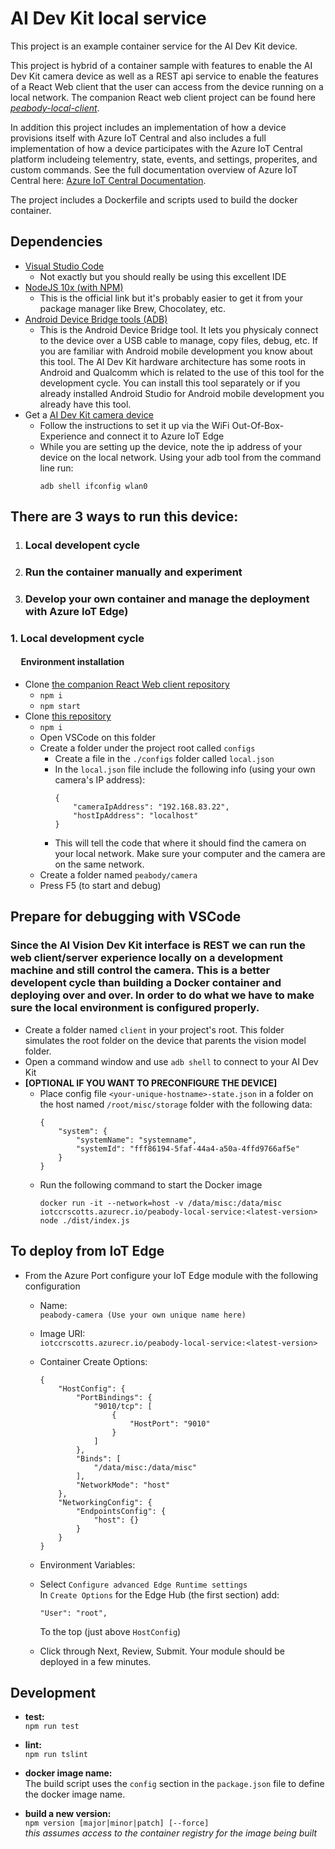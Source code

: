# AI Dev Kit local service
This project is an example container service for the AI Dev Kit device.

This project is hybrid of a container sample with features to enable the AI Dev Kit camera device as well as a REST api service to enable the features of a React Web client that the user can access from the device running on a local network. The companion React web client project can be found here *[peabody-local-client](https://github.com/sseiber/peabody-local-client)*.

In addition this project includes an implementation of how a device provisions itself with Azure IoT Central and also includes a full implementation of how a device participates with the Azure IoT Central platform includeing telementry, state, events, and settings, properites, and custom commands. See the full documentation overview of Azure IoT Central here: [Azure IoT Central Documentation](https://docs.microsoft.com/en-us/azure/iot-central/).

The project includes a Dockerfile and scripts used to build the docker container.

## Dependencies
  * [Visual Studio Code](https://code.visualstudio.com/download)
    * Not exactly but you should really be using this excellent IDE
  * [NodeJS 10x (with NPM)](https://nodejs.org/en/download/)
    * This is the official link but it's probably easier to get it from your package manager like Brew, Chocolatey, etc.
  * [Android Device Bridge tools (ADB)](https://developer.android.com/studio/command-line/adb)
    * This is the Android Device Bridge tool. It lets you physicaly connect to the device over a USB cable to manage, copy files, debug, etc. If you are familiar with Android mobile development you know about this tool. The AI Dev Kit hardware architecture has some roots in Android and Qualcomm which is related to the use of this tool for the development cycle. You can install this tool separately or if you already installed Android Studio for Android mobile development you already have this tool.
  * Get a [AI Dev Kit camera device](https://azure.github.io/Vision-AI-DevKit-Pages/)
    * Follow the instructions to set it up via the WiFi Out-Of-Box-Experience and connect it to Azure IoT Edge
    * While you are setting up the device, note the ip address of your device on the local network. Using your adb tool from the command line run:  
      ```
      adb shell ifconfig wlan0
      ```

## There are 3 ways to run this device:
1. ### Local developent cycle
1. ### Run the container manually and experiment
1. ### Develop your own container and manage the deployment with Azure IoT Edge)

### 1. Local development cycle

#### &nbsp;&nbsp;&nbsp;&nbsp;&nbsp;Environment installation
  * Clone [the companion React Web client repository](https://github.com/sseiber/peabody-local-client)
    * `npm i`
    * `npm start`
  * Clone [this repository](https://github.com/sseiber/peabody-local-service)
    * `npm i`
    * Open VSCode on this folder
    * Create a folder under the project root called `configs`
      * Create a file in the `./configs` folder called `local.json`
      * In the `local.json` file include the following info (using your own camera's IP address):  
        ```
        {
            "cameraIpAddress": "192.168.83.22",
            "hostIpAddress": "localhost"
        }
        ```
      * This will tell the code that where it should find the camera on your local network. Make sure your computer and the camera are on the same network.
    * Create a folder named `peabody/camera`
    * Press F5 (to start and debug)

## Prepare for debugging with VSCode
### Since the AI Vision Dev Kit interface is REST we can run the web client/server experience locally on a development machine and still control the camera. This is a better developent cycle than building a Docker container and deploying over and over. In order to do what we have to make sure the local environment is configured properly.
  * Create a folder named `client` in your project's root. This folder simulates the root folder on the device that parents the vision model folder.
  * Open a command window and use `adb shell` to connect to your AI Dev Kit
  * **[OPTIONAL IF YOU WANT TO PRECONFIGURE THE DEVICE]**
    * Place config file `<your-unique-hostname>-state.json` in a folder on the host named `/root/misc/storage` folder with the following data:  
        ```
        {
            "system": {
                "systemName": "systemname",
                "systemId": "fff86194-5faf-44a4-a50a-4ffd9766af5e"
            }
        }
        ```
    * Run the following command to start the Docker image  
        ```
        docker run -it --network=host -v /data/misc:/data/misc iotccrscotts.azurecr.io/peabody-local-service:<latest-version> node ./dist/index.js
        ```
## To deploy from IoT Edge
  * From the Azure Port configure your IoT Edge module with the following configuration  
    * Name:  
    `peabody-camera (Use your own unique name here)`
    * Image URI:  
    `iotccrscotts.azurecr.io/peabody-local-service:<latest-version>`
    * Container Create Options:  
        ```
        {
            "HostConfig": {
                "PortBindings": {
                    "9010/tcp": [
                        {
                            "HostPort": "9010"
                        }
                    ]
                },
                "Binds": [
                    "/data/misc:/data/misc"
                ],
                "NetworkMode": "host"
            },
            "NetworkingConfig": {
                "EndpointsConfig": {
                    "host": {}
                }
            }
        }
        ```
    * Environment Variables:  

    * Select `Configure advanced Edge Runtime settings`  
    In `Create Options` for the Edge Hub (the first section) add:  
        ```
        "User": "root",
        ```
      To the top (just above `HostConfig`)  
    * Click through Next, Review, Submit. Your module should be deployed in a few minutes.


## Development
  * **test:**  
  `npm run test`  

  * **lint:**  
  `npm run tslint`

  * **docker image name:**  
  The build script uses the `config` section in the `package.json` file to define the docker image name.

  * **build a new version:**  
  `npm version [major|minor|patch] [--force]`  
  *this assumes access to the container registry for the image being built*
